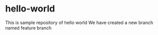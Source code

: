 # hello-world
This is sample repository of hello world
We have created a new branch named feature branch
